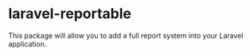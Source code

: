 # laravel-reportable
 This package will allow you to add a full report system into your Laravel application.
